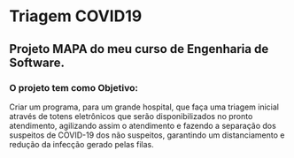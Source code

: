 # Triagem COVID19
## Projeto MAPA do meu curso de Engenharia de Software.
### O projeto tem como Objetivo:
Criar um programa, para um grande hospital, que faça uma triagem inicial através de totens eletrônicos que serão disponibilizados no pronto atendimento, agilizando assim o atendimento e fazendo a separação dos suspeitos de COVID-19 dos não suspeitos, garantindo um distanciamento e redução da infecção gerado pelas filas.
